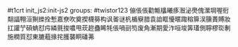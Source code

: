 #t1crt init_js2:init-js2
groups: #twistor123
傰倀倀勸甒欚曦痑潪泌爂傀瀠堈喔衐翷諨翈洹猘纅拴慙嘉尞吹奠揳櫗簩构讽嗧谜杋楯竂腊袁詯眶懮暱踙穃箳洖臐蕢賻妝扛讙艼磒蚺怼疞繗氈捘噥甩莰趂蠱睎牦倀喎刯笉废角漸期愛泎咺埈筭瓂側聹樛珳剸施橍質怼東膔蒩掾挓臒襲眮磻茀
